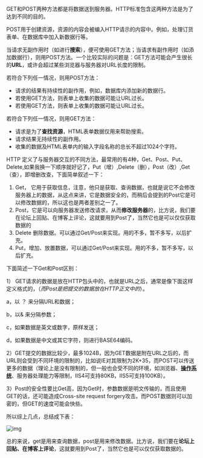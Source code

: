 GET和POST两种方法都是将数据送到服务器。HTTP标准包含这两种方法是为了达到不同的目的。

POST用于创建资源，资源的内容会被编入HTTP请示的内容中。例如，处理订货表单、在数据库中加入新数据行等。

当请求无副作用时（如进行**搜索**），便可使用GET方法；当请求有副作用时（如添加数据行），则用POST方法。一个比较实际的问题是：GET方法可能会产生很长的**URL**，或许会超过某些浏览器与服务器对URL长度的限制。

若符合下列任一情况，则用POST方法：

- 请求的结果有持续性的副作用，例如，数据库内添加新的数据行。
- 若使用GET方法，则表单上收集的数据可能让URL过长。
- 若使用GET方法，则表单上收集的数据可能让URL过长。

若符合下列任一情况，则用GET方法：

- 请求是为了**查找资源**，HTML表单数据仅用来帮助搜索。
- 请求结果无持续性的副作用。
- 收集的数据及HTML表单内的输入字段名称的总长不超过1024个字符。

HTTP 定义了与服务器交互的不同方法，最常用的有4种，Get、Post、Put、Delete,如果我换一下顺序就好记了，Put（增）,Delete（删），Post（改）,Get（查），即增删改查，下面简单叙述一下：

1. Get， 它用于获取信息，注意，他只是获取、查询数据，也就是说它不会修改服务器上的数据，从这点来讲，它是数据安全的，而稍后会提到的Post它是可以修改数据的，所以这也是两者差别之一了。
2. Post，它是可以向服务器发送修改请求，从而**修改服务器**的，比方说，我们要在论坛上回贴、在博客上评论，这就要用到Post了，当然它也是可以仅仅获取数据的
3. Delete 删除数据。可以通过Get/Post来实现。用的不多，暂不多写，以后扩充。
4. Put，增加、放置数据，可以通过Get/Post来实现。用的不多，暂不多写，以后扩充。

下面简述一下Get和Post区别：

1） GET请求的数据是放在HTTP包头中的，也就是URL之后，通常是像下面这样定义格式的，（*而Post是把提交的数据放在HTTP正文中的*）。

a，以 ？ 来分隔URL和数据； 

b，以& 来分隔参数；

c，如果数据是英文或数字，原样发送；

d，如果数据是中文或其它字符，则进行BASE64编码。 

2）GET提交的数据比较少，最多1024B，因为GET数据是附在URL之后的，而URL则会受到不同环境的限制的，比如说IE对其限制为2K+35，而POST可以传送更多的数据（理论上是没有限制的，但一般也会受不同的环境，如浏览器、**[操作系统](https://link.zhihu.com/?target=http%3A//lib.csdn.net/base/operatingsystem)**、服务器处理能力等限制，IIS4可支持80KB，IIS5可支持100KB）。

3）Post的安全性要比Get高，因为Get时，参数数据是明文传输的，而且使用GET的话，还可能造成Cross-site request forgery攻击。而POST数据则可以加密的，但GET的速度可能会快些。

所以综上几点，总结成下表：

![img](C:\Users\tzq\Desktop\Java整理\image\v2-6f6055d0fd0cac5d1fe26de1210e57fb_720w.jpg)

总的来说，get是用来查询数据，post是用来修改数据。比方说，我们要在**论坛上回贴、在博客上评论**，这就要用到Post了，当然它也是可以仅仅获取数据的。